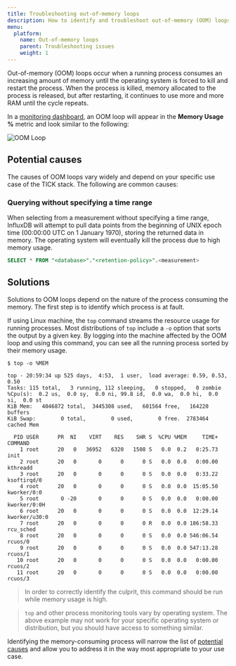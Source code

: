```yaml
---
title: Troubleshooting out-of-memory loops
description: How to identify and troubleshoot out-of-memory (OOM) loops when using InfluxData's TICK stack.
menu:
  platform:
    name: Out-of-memory loops
    parent: Troubleshooting issues
    weight: 1
---
```


Out-of-memory (OOM) loops occur when a running process consumes an increasing amount
of memory until the operating system is forced to kill and restart the process.
When the process is killed, memory allocated to the process is released, but after
restarting, it continues to use more and more RAM until the cycle repeats.

In a [monitoring dashboard](/platform/monitoring/monitoring-dashboards), an OOM loop
will appear in the **Memory Usage %** metric and look similar to the following:

![OOM Loop](/img/platform/troubleshooting-oom-loop.png)

## Potential causes
The causes of OOM loops vary widely and depend on your specific use case of the TICK stack.
The following are common causes:

### Querying without specifying a time range
When selecting from a measurement without specifying a time range, InfluxDB will attempt
to pull data points from the beginning of UNIX epoch time (00:00:00 UTC on 1 January 1970),
storing the returned data in memory. The operating system will eventually kill the
process due to high memory usage.

```sql
SELECT * FROM "<database>"."<retention-policy>".<measurement>
```

## Solutions
Solutions to OOM loops depend on the nature of the process consuming the memory.
The first step is to identify which process is at fault.

If using Linux machine, the `top` command streams the resource usage for running processes.
Most distributions of `top` include a `-o` option that sorts the output by a given key.
By logging into the machine affected by the OOM loop and using this command,
you can see all the running process sorted by their memory usage.

```
$ top -o %MEM

top - 20:59:34 up 525 days,  4:53,  1 user,  load average: 0.59, 0.53, 0.50
Tasks: 115 total,   3 running, 112 sleeping,   0 stopped,   0 zombie
%Cpu(s):  0.2 us,  0.0 sy,  0.0 ni, 99.8 id,  0.0 wa,  0.0 hi,  0.0 si,  0.0 st
KiB Mem:   4046872 total,  3445308 used,   601564 free,   164220 buffers
KiB Swap:        0 total,        0 used,        0 free.  2783464 cached Mem

  PID USER      PR  NI    VIRT    RES    SHR S  %CPU %MEM     TIME+ COMMAND
    1 root      20   0   36952   6320   1508 S   0.0  0.2   0:25.73 init
    2 root      20   0       0      0      0 S   0.0  0.0   0:00.00 kthreadd
    3 root      20   0       0      0      0 S   0.0  0.0   0:33.22 ksoftirqd/0
    4 root      20   0       0      0      0 S   0.0  0.0  15:05.50 kworker/0:0
    5 root       0 -20       0      0      0 S   0.0  0.0   0:00.00 kworker/0:0H
    6 root      20   0       0      0      0 S   0.0  0.0  12:29.14 kworker/u30:0
    7 root      20   0       0      0      0 R   0.0  0.0 186:58.33 rcu_sched
    8 root      20   0       0      0      0 S   0.0  0.0 546:06.54 rcuos/0
    9 root      20   0       0      0      0 S   0.0  0.0 547:13.28 rcuos/1
   10 root      20   0       0      0      0 S   0.0  0.0   0:00.00 rcuos/2
   11 root      20   0       0      0      0 S   0.0  0.0   0:00.00 rcuos/3
```

> In order to correctly identify the culprit, this command should be run while memory usage is high.

<!-- -->

> `top` and other process monitoring tools vary by operating system.
> The above example may not work for your specific operating system or distribution,
> but you should have access to something similar.

Identifying the memory-consuming process will narrow the list of [potential causes](#potential-causes)
and allow you to address it in the way most appropriate to your use case.
